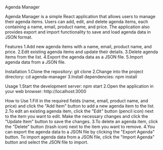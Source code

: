 Agenda Manager

Agenda Manager is a simple React application that allows users to manage their agenda items. Users can add, edit, and delete agenda items, each containing a name, email, product name, and price. The application also provides export and import functionality to save and load agenda data in JSON format.

Features
1.Add new agenda items with a name, email, product name, and price.
2.Edit existing agenda items and update their details.
3.Delete agenda items from the list.
4.Export the agenda data as a JSON file.
5.Import agenda data from a JSON file.

Installation
1.Clone the repository: git clone <repository-url>
2.Change into the project directory: cd agenda-manager
3.Install dependencies: npm install

Usage
1.Start the development server: npm start
2.Open the application in your web browser: http://localhost:3000

How to Use
1.Fill in the required fields (name, email, product name, and price) and click the "Add Item" button to add a new agenda item to the list.
2.To edit an existing agenda item, click the "Edit" button (pencil icon) next to the item you want to edit. Make the necessary changes and click the "Update Item" button to save the changes.
3.To delete an agenda item, click the "Delete" button (trash icon) next to the item you want to remove.
4.You can export the agenda data to a JSON file by clicking the "Export Agenda" button.
To import agenda data from a JSON file, click the "Import Agenda" button and select the JSON file to import.